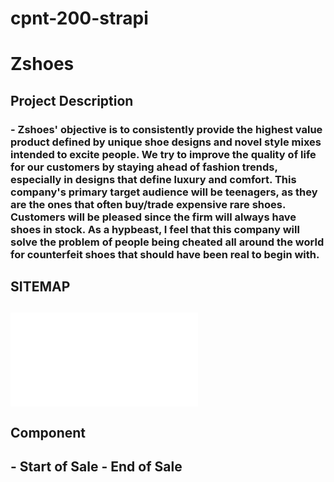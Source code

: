 # cpnt-200-strapi

# Zshoes

## Project Description

### - Zshoes' objective is to consistently provide the highest value product defined by unique shoe designs and novel style mixes intended to excite people. We try to improve the quality of life for our customers by staying ahead of fashion trends, especially in designs that define luxury and comfort. This company's primary target audience will be teenagers, as they are the ones that often buy/trade expensive rare shoes. Customers will be pleased since the firm will always have shoes in stock. As a hypbeast, I feel that this company will solve the problem of people being cheated all around the world for counterfeit shoes that should have been real to begin with.

## SITEMAP

## ![Figma](file:///Users/preetpal/Downloads/Sitemap%20(1).pdf)

## Component


## - Start of Sale - End of Sale
